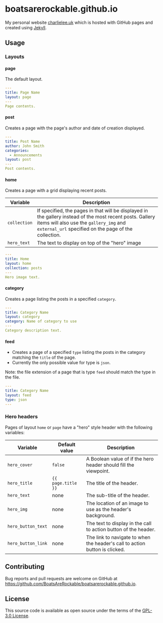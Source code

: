# boatsarerockable.github.io

My personal website [charlielee.uk](http://charlielee.uk/) which is hosted with GitHub pages and created using [Jekyll](https://jekyllrb.com/).
## Usage

### Layouts

#### page

The default layout.

```yaml
---
title: Page Name
layout: page
---
Page contents.
```

#### post

Creates a page with the page's author and date of creation displayed.

```yaml
---
title: Post Name
author: John Smith
categories:
  - Announcements
layout: post
---
Post contents.
```

#### home

Creates a page with a grid displaying recent posts.

| Variable | Description |
| --- | --- |
| `collection` | If specified, the pages in that will be displayed in the gallery instead of the most recent posts. Gallery items will also use the `gallery_img` and `external_url` specified on the page of the collection. |
| `hero_text` | The text to display on top of the "hero" image |

```yaml
---
title: Home
layout: home
collection: posts
---
Hero image text.
```

#### category

Creates a page listing the posts in a specified `category`.

```yaml
---
title: Category Name
layout: category
category: Name of category to use
---
Category description text.
```

#### feed

* Creates a page of a specified `type` listing the posts in the category matching the `title` of the page.
* Currently the only possible value for type is `json`.

Note: the file extension of a page that is type `feed` should match the type in the file.

```yaml
---
title: Category Name
layout: feed
type: json
---
```

### Hero headers

Pages of layout `home` or `page` have a "hero" style header with the following variables:

| Variable           | Default value      | Description |
| ------------------ | ------------------ | ----------- |
| `hero_cover`       | `false`            | A Boolean value of if the hero header should fill the viewpoint. |
| `hero_title`       | `{{ page.title }}` | The title of the header. |
| `hero_text`        | none               | The sub-title of the header. |
| `hero_img`         | none               | The location of an image to use as the header's background. |
| `hero_button_text` | none               | The text to display in the call to action button of the header. |
| `hero_button_link` | none               | The link to navigate to when the header's call to action button is clicked. |

## Contributing

Bug reports and pull requests are welcome on GitHub at https://github.com/BoatsAreRockable/boatsarerockable.github.io.

## License

This source code is available as open source under the terms of the [GPL-3.0 License](https://opensource.org/licenses/GPL-3.0).

